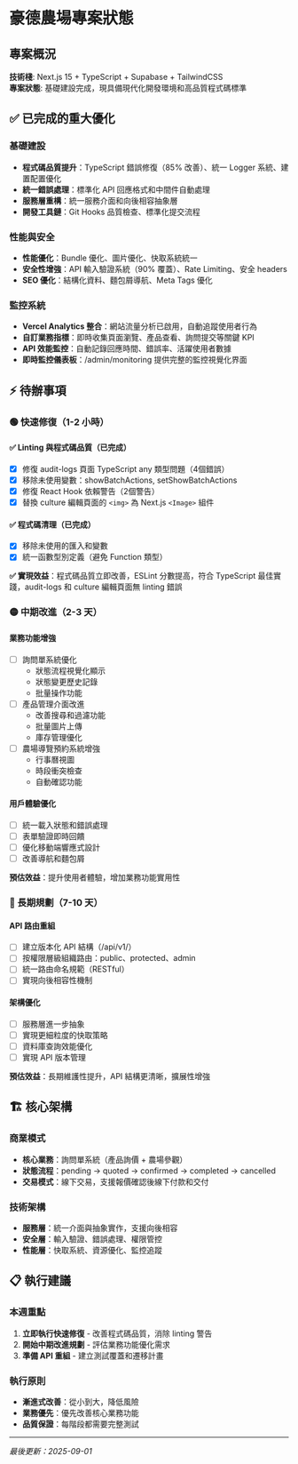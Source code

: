 # 豪德農場專案狀態

## 專案概況

**技術棧**: Next.js 15 + TypeScript + Supabase + TailwindCSS  
**專案狀態**: 基礎建設完成，現具備現代化開發環境和高品質程式碼標準

## ✅ 已完成的重大優化

### 基礎建設
- **程式碼品質提升**：TypeScript 錯誤修復（85% 改善）、統一 Logger 系統、建置配置優化
- **統一錯誤處理**：標準化 API 回應格式和中間件自動處理
- **服務層重構**：統一服務介面和向後相容抽象層
- **開發工具鏈**：Git Hooks 品質檢查、標準化提交流程

### 性能與安全
- **性能優化**：Bundle 優化、圖片優化、快取系統統一
- **安全性增強**：API 輸入驗證系統（90% 覆蓋）、Rate Limiting、安全 headers
- **SEO 優化**：結構化資料、麵包屑導航、Meta Tags 優化

### 監控系統
- **Vercel Analytics 整合**：網站流量分析已啟用，自動追蹤使用者行為
- **自訂業務指標**：即時收集頁面瀏覽、產品查看、詢問提交等關鍵 KPI
- **API 效能監控**：自動記錄回應時間、錯誤率、活躍使用者數據
- **即時監控儀表板**：/admin/monitoring 提供完整的監控視覺化界面

## ⚡ 待辦事項

### 🟢 快速修復（1-2 小時）

#### ✅ Linting 與程式碼品質（已完成）
- [x] 修復 audit-logs 頁面 TypeScript any 類型問題（4個錯誤）
- [x] 移除未使用變數：showBatchActions, setShowBatchActions
- [x] 修復 React Hook 依賴警告（2個警告）
- [x] 替換 culture 編輯頁面的 `<img>` 為 Next.js `<Image>` 組件

#### ✅ 程式碼清理（已完成）
- [x] 移除未使用的匯入和變數
- [x] 統一函數型別定義（避免 Function 類型）

**✅ 實現效益**：程式碼品質立即改善，ESLint 分數提高，符合 TypeScript 最佳實踐，audit-logs 和 culture 編輯頁面無 linting 錯誤

### 🟡 中期改進（2-3 天）

#### 業務功能增強
- [ ] 詢問單系統優化
  - 狀態流程視覺化顯示
  - 狀態變更歷史記錄
  - 批量操作功能
- [ ] 產品管理介面改進
  - 改善搜尋和過濾功能
  - 批量圖片上傳
  - 庫存管理優化
- [ ] 農場導覽預約系統增強
  - 行事曆視圖
  - 時段衝突檢查
  - 自動確認功能

#### 用戶體驗優化
- [ ] 統一載入狀態和錯誤處理
- [ ] 表單驗證即時回饋
- [ ] 優化移動端響應式設計
- [ ] 改善導航和麵包屑

**預估效益**：提升使用者體驗，增加業務功能實用性

### 🔴 長期規劃（7-10 天）

#### API 路由重組
- [ ] 建立版本化 API 結構（/api/v1/）
- [ ] 按權限層級組織路由：public、protected、admin
- [ ] 統一路由命名規範（RESTful）
- [ ] 實現向後相容性機制

#### 架構優化
- [ ] 服務層進一步抽象
- [ ] 實現更細粒度的快取策略
- [ ] 資料庫查詢效能優化
- [ ] 實現 API 版本管理

**預估效益**：長期維護性提升，API 結構更清晰，擴展性增強

## 🏗️ 核心架構

### 商業模式
- **核心業務**：詢問單系統（產品詢價 + 農場參觀）
- **狀態流程**：pending → quoted → confirmed → completed → cancelled
- **交易模式**：線下交易，支援報價確認後線下付款和交付

### 技術架構
- **服務層**：統一介面與抽象實作，支援向後相容
- **安全層**：輸入驗證、錯誤處理、權限管控
- **性能層**：快取系統、資源優化、監控追蹤

## 📋 執行建議

### 本週重點
1. **立即執行快速修復** - 改善程式碼品質，消除 linting 警告
2. **開始中期改進規劃** - 評估業務功能優化需求
3. **準備 API 重組** - 建立測試覆蓋和遷移計畫

### 執行原則
- **漸進式改善**：從小到大，降低風險
- **業務優先**：優先改善核心業務功能
- **品質保證**：每階段都需要完整測試

---

*最後更新：2025-09-01*